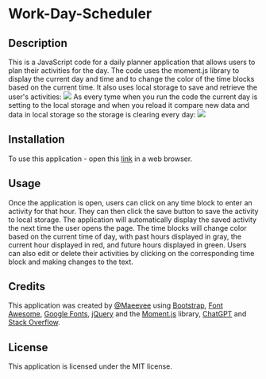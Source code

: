 # Work-Day-Scheduler

## Description 
This is a JavaScript code for a daily planner application that allows users to plan their activities for the day. The code uses the moment.js library to display the current day and time and to change the color of the time blocks based on the current time. It also uses local storage to save and retrieve the user's activities: 
![](/assets/save-data-to-local-storage.gif)
As every tyme when you run the code the current day is setting to the local storage and when you reload it compare new data and data in local storage so the storage is clearing every day:
![](/assets/next-day-local-storage-clearing.gif)

## Installation
To use this application - open this [link](https://maeevee.github.io/Work-Day-Scheduler-by-Kiriakulova/) in a web browser.

## Usage 
Once the application is open, users can click on any time block to enter an activity for that hour. They can then click the save button to save the activity to local storage. The application will automatically display the saved activity the next time the user opens the page.
The time blocks will change color based on the current time of day, with past hours displayed in gray, the current hour displayed in red, and future hours displayed in green.
Users can also edit or delete their activities by clicking on the corresponding time block and making changes to the text.

## Credits
This application was created by [@Maeevee][def] using [Bootstrap](https://getbootstrap.com/), [Font Awesome](https://fontawesome.com/), [Google Fonts](https://fonts.google.com/), [jQuery](https://jquery.com/) and the [Moment.js](https://momentjs.com/) library, [ChatGPT](https://openai.com/blog/chatgpt/) and [Stack Overflow](https://stackoverflow.com/).

## License
This application is licensed under the MIT license.

[def]: https://github.com/Maeevee